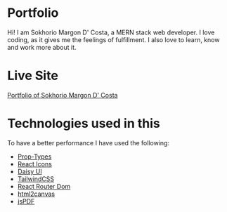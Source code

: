 # Portfolio

Hi! I am Sokhorio Margon D' Costa, a MERN stack web developer. I love coding, as it gives me the feelings of fulfillment. I also love to learn, know and work more about it.

# Live Site

[Portfolio of Sokhorio Margon D' Costa](https://smd-porfolio.netlify.app)

# Technologies used in this

To have a better performance I have used the following:

- [Prop-Types](https://www.npmjs.com/package/prop-types)
- [React Icons](https://react-icons.github.io/react-icons/)
- [Daisy UI](https://daisyui.com/)
- [TailwindCSS](https://tailwindcss.com/)
- [React Router Dom](https://reactrouter.com/en/main)
- [html2canvas](https://www.npmjs.com/package/html2canvas/v/1.4.1)
- [jsPDF](https://www.npmjs.com/package/jspdf)
